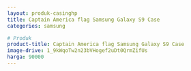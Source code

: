 ```yaml
---
layout: produk-casinghp
title: Captain America flag Samsung Galaxy S9 Case
categories: samsung

# Produk
product-title: Captain America flag Samsung Galaxy S9 Case
image-drive: 1_9kWqoTw2n23bVHogef2uDt0QrmZifUs
harga: 90000
---
```

